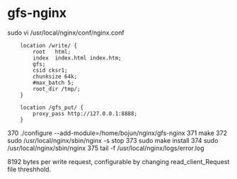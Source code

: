# gfs-nginx
sudo vi /usr/local/nginx/conf/nginx.conf

        location /write/ {
            root   html;
            index  index.html index.htm;
            gfs;
            csid cksr1;
            chunksize 64k;
            #max_batch 5;
            root_dir /tmp/;
        }

        location /gfs_put/ {
            proxy_pass http://127.0.0.1:8888;
        }

  370  ./configure --add-module=/home/bojun/nginx/gfs-nginx
  371  make
  372  sudo /usr/local/nginx/sbin/nginx -s stop
  373  sudo make install
  374  sudo /usr/local/nginx/sbin/nginx
  375  tail -f /usr/local/nginx/logs/error.log

  8192 bytes per write request, configurable by changing read_client_Request file threshhold.

